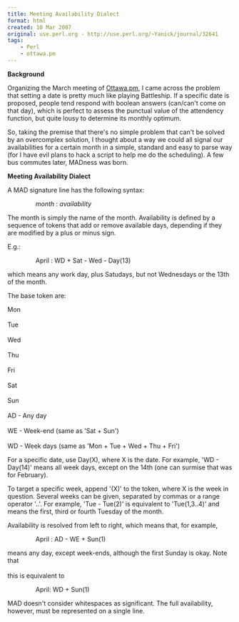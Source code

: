 ```yaml
---
title: Meeting Availability Dialect
format: html
created: 10 Mar 2007
original: use.perl.org - http://use.perl.org/~Yanick/journal/32641
tags:
    - Perl
    - ottawa.pm
---
```


<p><b>Background</b></p><p>Organizing the March meeting of <a href="ottawa.pm.org" rel="nofollow">Ottawa.pm</a>, I came across the problem that setting a date is pretty much like playing Battleship. If a specific date is proposed, people tend respond with boolean answers (can/can't come on that day), which is perfect to assess the punctual value of the attendency function, but quite lousy to determine its monthly optimum.</p><p>So, taking the premise that there's no simple problem that can't be solved by an overcomplex solution, I thought about a way we could all signal our availabilities for a certain month in a simple, standard and easy to parse way (for I have evil plans to hack a script to help me do the scheduling). A few bus commutes later, MADness was born.</p><p><b>Meeting Availability Dialect</b></p><p>A MAD signature line has the following syntax:</p><p>
                <i>month</i> : <i>availability</i></p><p>The month is simply the name of the month. Availability is defined by a sequence of tokens that add or remove available days, depending if they are modified by a plus or minus sign.</p><p>E.g.:</p><p>
                April : WD + Sat - Wed - Day(13)</p><p>which means any work day, plus Satudays, but not Wednesdays or the 13th of the month.</p><p>The base token are:</p><p>Mon<br></br>Tue<br></br>Wed<br></br>Thu<br></br>Fri<br></br>Sat<br></br>Sun<br></br>AD - Any day<br></br>WE - Week-end (same as 'Sat + Sun')<br></br>WD - Week days (same as 'Mon + Tue + Wed + Thu + Fri')</p><p>For a specific date, use Day(X), where X is the date. For example, 'WD - Day(14)' means all week days, except on the 14th (one can surmise that was for February).</p><p>To target a specific week, append '(X)' to the token, where X is the week in question. Several weeks can be given, separated by commas or a range operator '..'. For example, 'Tue - Tue(2)' is equivalent to 'Tue(1,3..4)' and means the first, third or fourth Tuesday of the month.</p><p>Availability is resolved from left to right, which means that, for example,</p><p>
                April : AD - WE + Sun(1)</p><p>means any day, except week-ends, although the first Sunday is okay. Note that<br></br>this is equivalent to</p><p>
                April: WD + Sun(1)</p><p>MAD doesn't consider whitespaces as significant. The full availability, however, must be represented on a single line.</p>
